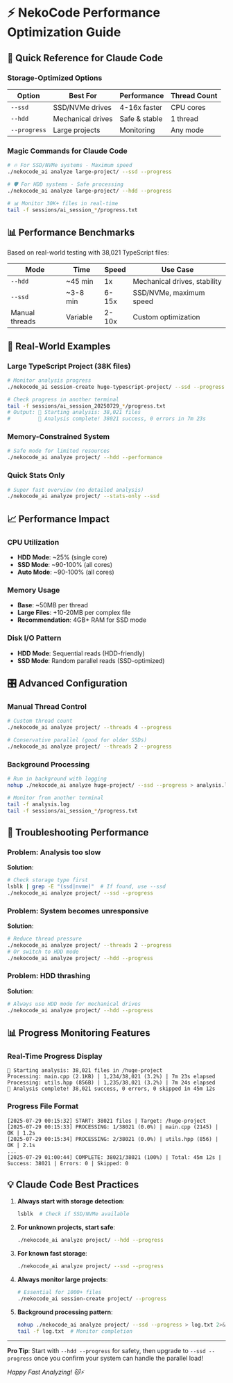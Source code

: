 # ⚡ NekoCode Performance Optimization Guide

## 🎯 Quick Reference for Claude Code

### Storage-Optimized Options

| Option | Best For | Performance | Thread Count |
|--------|----------|-------------|--------------|
| `--ssd` | SSD/NVMe drives | 4-16x faster | CPU cores |
| `--hdd` | Mechanical drives | Safe & stable | 1 thread |
| `--progress` | Large projects | Monitoring | Any mode |

### Magic Commands for Claude Code

```bash
# 🔥 For SSD/NVMe systems - Maximum speed
./nekocode_ai analyze large-project/ --ssd --progress

# 🛡️ For HDD systems - Safe processing  
./nekocode_ai analyze large-project/ --hdd --progress

# 📊 Monitor 30K+ files in real-time
tail -f sessions/ai_session_*/progress.txt
```

## 📊 Performance Benchmarks

Based on real-world testing with 38,021 TypeScript files:

| Mode | Time | Speed | Use Case |
|------|------|-------|----------|
| `--hdd` | ~45 min | 1x | Mechanical drives, stability |
| `--ssd` | ~3-8 min | 6-15x | SSD/NVMe, maximum speed |
| Manual threads | Variable | 2-10x | Custom optimization |

## 🚀 Real-World Examples

### Large TypeScript Project (38K files)
```bash
# Monitor analysis progress
./nekocode_ai session-create huge-typescript-project/ --ssd --progress

# Check progress in another terminal  
tail -f sessions/ai_session_20250729_*/progress.txt
# Output: 🚀 Starting analysis: 38,021 files
#         🎉 Analysis complete! 38021 success, 0 errors in 7m 23s
```

### Memory-Constrained System
```bash
# Safe mode for limited resources
./nekocode_ai analyze project/ --hdd --performance
```

### Quick Stats Only
```bash
# Super fast overview (no detailed analysis)
./nekocode_ai analyze project/ --stats-only --ssd
```

## 📈 Performance Impact

### CPU Utilization
- **HDD Mode**: ~25% (single core)  
- **SSD Mode**: ~90-100% (all cores)
- **Auto Mode**: ~90-100% (all cores)

### Memory Usage
- **Base**: ~50MB per thread
- **Large Files**: +10-20MB per complex file
- **Recommendation**: 4GB+ RAM for SSD mode

### Disk I/O Pattern
- **HDD Mode**: Sequential reads (HDD-friendly)
- **SSD Mode**: Random parallel reads (SSD-optimized)

## 🎛️ Advanced Configuration

### Manual Thread Control
```bash
# Custom thread count
./nekocode_ai analyze project/ --threads 4 --progress

# Conservative parallel (good for older SSDs)
./nekocode_ai analyze project/ --threads 2 --progress
```

### Background Processing
```bash
# Run in background with logging
nohup ./nekocode_ai analyze huge-project/ --ssd --progress > analysis.log 2>&1 &

# Monitor from another terminal
tail -f analysis.log
tail -f sessions/ai_session_*/progress.txt
```

## 🔧 Troubleshooting Performance

### Problem: Analysis too slow
**Solution**: 
```bash
# Check storage type first
lsblk | grep -E "(ssd|nvme)"  # If found, use --ssd
./nekocode_ai analyze project/ --ssd --progress
```

### Problem: System becomes unresponsive  
**Solution**:
```bash
# Reduce thread pressure
./nekocode_ai analyze project/ --threads 2 --progress
# Or switch to HDD mode
./nekocode_ai analyze project/ --hdd --progress
```

### Problem: HDD thrashing
**Solution**:
```bash
# Always use HDD mode for mechanical drives
./nekocode_ai analyze project/ --hdd --progress
```

## 📊 Progress Monitoring Features

### Real-Time Progress Display
```
🚀 Starting analysis: 38,021 files in /huge-project
Processing: main.cpp (2.1KB) | 1,234/38,021 (3.2%) | 7m 23s elapsed
Processing: utils.hpp (856B) | 1,235/38,021 (3.2%) | 7m 24s elapsed
🎉 Analysis complete! 38,021 success, 0 errors, 0 skipped in 45m 12s
```

### Progress File Format
```
[2025-07-29 00:15:32] START: 38021 files | Target: /huge-project
[2025-07-29 00:15:33] PROCESSING: 1/38021 (0.0%) | main.cpp (2145) | OK | 1.2s
[2025-07-29 00:15:34] PROCESSING: 2/38021 (0.0%) | utils.hpp (856) | OK | 2.1s
...
[2025-07-29 01:00:44] COMPLETE: 38021/38021 (100%) | Total: 45m 12s | Success: 38021 | Errors: 0 | Skipped: 0
```

## 💡 Claude Code Best Practices

1. **Always start with storage detection**:
   ```bash
   lsblk  # Check if SSD/NVMe available
   ```

2. **For unknown projects, start safe**:
   ```bash
   ./nekocode_ai analyze project/ --hdd --progress
   ```

3. **For known fast storage**:
   ```bash
   ./nekocode_ai analyze project/ --ssd --progress  
   ```

4. **Always monitor large projects**:
   ```bash
   # Essential for 1000+ files
   ./nekocode_ai session-create project/ --progress
   ```

5. **Background processing pattern**:
   ```bash
   nohup ./nekocode_ai analyze project/ --ssd --progress > log.txt 2>&1 &
   tail -f log.txt  # Monitor completion
   ```

---

**Pro Tip**: Start with `--hdd --progress` for safety, then upgrade to `--ssd --progress` once you confirm your system can handle the parallel load!

*Happy Fast Analyzing! 🐱⚡*